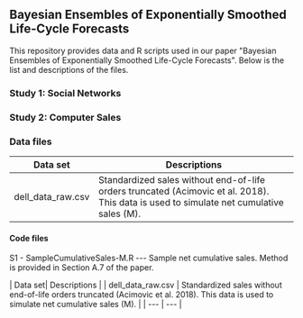 ## Bayesian Ensembles of Exponentially Smoothed Life-Cycle Forecasts

This repository provides data and R scripts used in our paper "Bayesian Ensembles of Exponentially Smoothed Life-Cycle Forecasts". Below is the list and descriptions of the files.

### Study 1: Social Networks 


### Study 2: Computer Sales
### Data files
| Data set| Descriptions |
| --- | --- | 
| dell_data_raw.csv  | Standardized sales without end-of-life orders truncated (Acimovic et al. 2018). This data is used to simulate net cumulative sales (M). |



#### Code files
S1 - SampleCumulativeSales-M.R --- Sample net cumulative sales. Method is provided in Section A.7 of the paper.



| Data set| Descriptions |
| dell_data_raw.csv  | Standardized sales without end-of-life orders truncated (Acimovic et al. 2018). This data is used to simulate net cumulative sales (M). |
| --- | --- |




